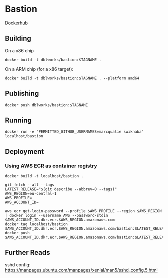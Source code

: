 # Bastion

[Dockerhub](https://hub.docker.com/r/dblworks/bastion)

## Building

On a x86 chip

```shell
docker build -t dblworks/bastion:$TAGNAME .
```

On a ARM chip (for a x86 target):

```shell
docker build -t dblworks/bastion:$TAGNAME . --platform amd64
```

## Publishing

```shell
docker push dblworks/bastion:$TAGNAME
```

## Running

```shell
docker run -e "PERMITTED_GITHUB_USERNAMES=marcqualie swiknaba" localhost/bastion
```

## Deployment

### Using AWS ECR as container registry

```shell
docker build -t localhost/bastion .

git fetch --all --tags
LATEST_RELEASE="$(git describe --abbrev=0 --tags)"
AWS_REGION=eu-central-1
AWS_PROFILE=
AWS_ACCOUNT_ID=

aws ecr get-login-password --profile $AWS_PROFILE --region $AWS_REGION | docker login --username AWS --password-stdin $AWS_ACCOUNT_ID.dkr.ecr.$AWS_REGION.amazonaws.com
docker tag localhost/bastion $AWS_ACCOUNT_ID.dkr.ecr.$AWS_REGION.amazonaws.com/bastion:$LATEST_RELEASE
docker push $AWS_ACCOUNT_ID.dkr.ecr.$AWS_REGION.amazonaws.com/bastion:$LATEST_RELEASE
```

## Further Reads

sshd config: https://manpages.ubuntu.com/manpages/xenial/man5/sshd_config.5.html
